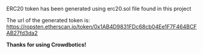 ERC20 token has been generated using erc20.sol file found in this project

The url of the generated token is: https://ropsten.etherscan.io/token/0x1AB4D9831FDc68cb04Ee1F7F464BCFAB27fd3da2

**Thanks for using Crowdbotics!**